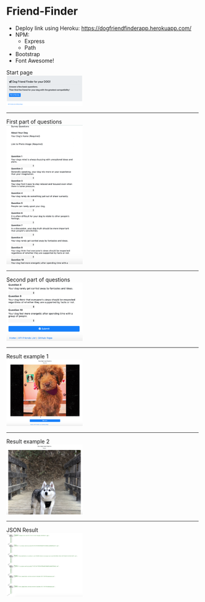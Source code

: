 # Friend-Finder

- Deploy link using Heroku: https://dogfriendfinderapp.herokuapp.com/
- NPM: 
    - Express
    - Path
- Bootstrap
- Font Awesome!

Start page<br>
<img src="./images/1.png" alt="start_page" width="200">

<hr>

First part of questions<br>
<img src="./images/2.png" alt="first_questions" width="200">

<hr>

Second part of questions<br>
<img src="./images/3.png" alt="second_half_questions" width="200">

<hr>

Result example 1<br>
<img src="./images/4.png" alt="result1" width="200">

<hr>

Result example 2<br>
<img src="./images/5.png" alt="result2" width="200">

<hr>

JSON Result<br>
<img src="./images/6.png" alt="json_results" width="200">
